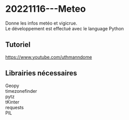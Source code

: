 # 20221116---Meteo
Donne les infos metéo et vigicrue.<br>
Le développement est effectué avec le language Python

## Tutoriel
https://www.youtube.com/uthmanndome

## Librairies nécessaires

Geopy<br>
timezonefinder<br>
pytz<br>
tKinter<br>
requests<br>
PIL